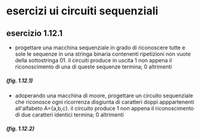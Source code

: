 # esercizi ui circuiti sequenziali

## esercizio 1.12.1

* progettare una macchina sequenziale in grado di riconoscere tutte e sole le sequenze in una stringa binaria contenenti ripetizioni non vuote della sottostringa 01. il circuiti produce in uscita 1 non appena il riconoscimento di una di queste sequenze termina; 0 altrimenti
  
##### (fig. 1.12.1)

* adoperando una macchina di moore, progettare un circuito sequenziale che riconosce ogni ricorrenza disgiunta di caratteri doppi apppartenenti all'alfabeto A={a,b,c}. il circuito produce 1 non appena il riconoscimento di due caratteri identici termina; 0 altrimenti

##### (fig. 1.12.2)